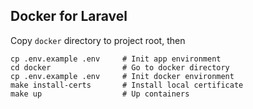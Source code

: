 ## Docker for Laravel

Copy `docker` directory to project root, then

```shell
cp .env.example .env     # Init app environment
cd docker                # Go to docker directory
cp .env.example .env     # Init docker environment
make install-certs       # Install local certificate
make up                  # Up containers
```
